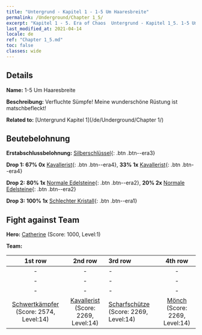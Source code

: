 ```yaml
---
title: "Untergrund - Kapitel 1 - 1-5 Um Haaresbreite"
permalink: /Underground/Chapter 1_5/
excerpt: "Kapitel 1 - 5. Era of Chaos  Untergrund - Kapitel 1_5. 1-5 Um Haaresbreite"
last_modified_at: 2021-04-14
locale: de
ref: "Chapter 1_5.md"
toc: false
classes: wide
---
```


## Details

 **Name:** 1-5 Um Haaresbreite

 **Beschreibung:** Verfluchte Sümpfe! Meine wunderschöne Rüstung ist matschbefleckt!

 **Related to:** [Untergrund Kapitel 1](/de/Underground/Chapter 1/)

## Beutebelohnung

 **Erstabschlussbelohnung:** [Silberschlüssel](/de/Items/con_693/){: .btn .btn--era3}

 **Drop 1:** **67% 0x** [Kavallerist](/de/Items/unt_195/){: .btn .btn--era4}, **33% 1x** [Kavallerist](/de/Items/unt_195/){: .btn .btn--era4}

 **Drop 2:** **80% 1x** [Normale Edelsteine](/de/Items/mat_10/){: .btn .btn--era2}, **20% 2x** [Normale Edelsteine](/de/Items/mat_10/){: .btn .btn--era2}

 **Drop 3:** **100% 1x** [Schlechter Kristall](/de/Items/mat_5/){: .btn .btn--era1}


## Fight against Team
 **Hero:** [Catherine](/de/heroes/Catherine/) (Score: 1000, Level:1)

 **Team:**


  | 1st row | 2nd row | 3rd row | 4th row |
  |:----:|:----:|:----|:----:|
  | - | - | - | - |
  | - | - | - | - |
  | - | - | - | - |
  | [Schwertkämpfer](/de/units/Swordsman/) (Score: 2574, Level:14)  | [Kavallerist](/de/units/Cavalier/) (Score: 2269, Level:14)  | [Scharfschütze](/de/units/Marksman/) (Score: 2269, Level:14)  | [Mönch](/de/units/Monk/) (Score: 2269, Level:14)  |


